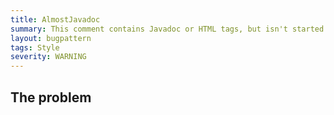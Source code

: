 ```yaml
---
title: AlmostJavadoc
summary: This comment contains Javadoc or HTML tags, but isn't started with a double asterisk (/**); is it meant to be Javadoc?
layout: bugpattern
tags: Style
severity: WARNING
---
```


<!--
*** AUTO-GENERATED, DO NOT MODIFY ***
To make changes, edit the @BugPattern annotation or the explanation in docs/bugpattern.
-->


## The problem



